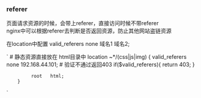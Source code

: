 ### referer
页面请求资源的时候，会带上referer，直接访问时候不带referer  
nginx中可以根据referer去判断是否返回资源，防止其他网站盗链资源



在location中配置 valid_referers none 域名1 域名2;

`
    # 静态资源直接放在 html目录中
		location ~*/(css|js|img) {
			valid_referers none 192.168.44.101;
			# 验证不通过返回403
			if($valid_referers){
				return 403;
			}

             root   html;
        }
`